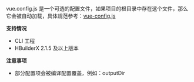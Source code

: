 vue.config.js 是一个可选的配置文件，如果项目的根目录中存在这个文件，那么它会被自动加载，具体规范参考：[vue-config.js](https://cli.vuejs.org/zh/config/#vue-config-js)

**支持情况**
* CLI 工程 
* HBuilderX 2.1.5 及以上版本

**注意事项**

* 部分配置项会被编译配置覆盖，例如：outputDir